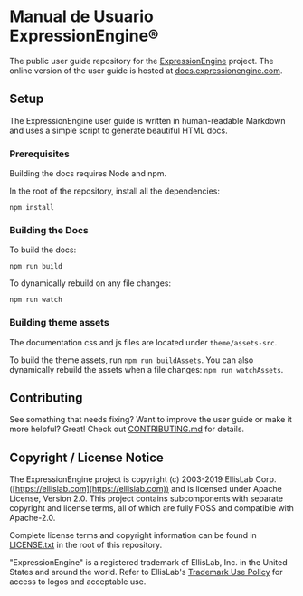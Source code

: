 # Manual de Usuario ExpressionEngine®

The public user guide repository for the [ExpressionEngine](https://expressionengine.com) project. The online version of the user guide is hosted at [docs.expressionengine.com](https://docs.expressionengine.com).

## Setup

The ExpressionEngine user guide is written in human-readable Markdown and uses a simple script to generate beautiful HTML docs.

### Prerequisites

Building the docs requires Node and npm.

In the root of the repository, install all the dependencies:

    npm install

### Building the Docs

To build the docs:

    npm run build

To dynamically rebuild on any file changes:

    npm run watch

### Building theme assets

The documentation css and js files are located under `theme/assets-src`.

To build the theme assets, run `npm run buildAssets`. You can also dynamically rebuild the assets when a file changes: `npm run watchAssets`.

## Contributing

See something that needs fixing? Want to improve the user guide or make it more helpful? Great! Check out [CONTRIBUTING.md](CONTRIBUTING.md) for details.

## Copyright / License Notice

The ExpressionEngine project is copyright (c) 2003-2019 EllisLab Corp. ([https://ellislab.com](https://ellislab.com)) and is licensed under Apache License, Version 2.0. This project contains subcomponents with separate copyright and license terms, all of which are fully FOSS and compatible with Apache-2.0.

Complete license terms and copyright information can be found in [LICENSE.txt](LICENSE.txt) in the root of this repository.

"ExpressionEngine" is a registered trademark of EllisLab, Inc. in the United States and around the world. Refer to EllisLab's [Trademark Use Policy](https://ellislab.com/trademark-use-policy) for access to logos and acceptable use.
